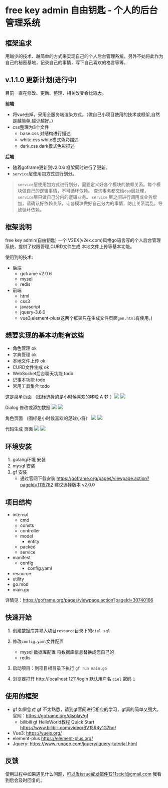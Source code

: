 # free key admin 自由钥匙 - 个人的后台管理系统

## 框架追求

用越少的技术、越简单的方式来实现自己的个人后台管理系统。另外不妨将此作为自己的秘密基地，记录自己的事情，写下自己喜欢的格言等等。

## v.1.1.0 更新计划(进行中)

目前一直在修改、更新、整理，相关改变会比较大。

**前端**

- 将vue去掉，采用全服务端渲染方式。（做自己小项目使用的技术或框架,自然是越简单,越少越好。）
- css整理为3个文件
    - base.css 对结构进行描述
    - white.css white模式色彩描述
    - dark.css dark模式色彩描述

**后端**

- 随着goframe更新到v2.0.6 框架同时进行了更新。
- `service`层使用包方式进行划分。

> `service`层使用包方式进行划分，需要定义好各个模块的依赖关系。每个模块做自己的逻辑事情，不可循环依赖。
> 查询事务都交给`dao`层处理，`service`层只做自己分内的逻辑业务。
> `service` 层之间进行调用或业务增加，请确认好依赖关系，让各模块做好自己分内的事情，防止关系混乱，导致循环依赖。

## 框架说明

free key admin(自由钥匙) 一个 V2EX(v2ex.com)风格go语言写的个人后台管理系统，提供了权限管理,CURD文件生成,本地文件上传等基本功能。

使用到的技术:

- 后端
    - goframe v2.0.6
    - mysql
    - redis
- 前端
    - html
    - css3
    - javascript
    - jquery-3.6.0
    - vue3,element-plus(这两个框架只在生成文件页面`gen.html`有使用。)

## 想要实现的基本功能有这些

- 角色管理 ok
- 字典管理 ok
- 本地文件上传 ok
- CURD文件生成 ok
- WebSocket后台聊天功能 todo
- 记事本功能 todo
- 常用工具集合 todo

这是菜单页面 （图标选择的是小时候喜欢的哆啦 A 梦 ）![](./documents/home1.png) ![](./documents/home2.png)

Dialog 修改或添加数据 ![](./documents/home3.png) ![](./documents/home4.png)

角色页面 （图标是小时候喜欢的足球小将） ![](./documents/home5.png) ![](./documents/home6.png)

代码生成 页面  ![](./documents/home7.png) ![](./documents/home8.png)

## 环境安装

1. golang环境 安装
2. mysql 安装
3. gf 安装
    - 通过官网下载安装 https://goframe.org/pages/viewpage.action?pageId=1115782 建议选择版本 v2.0.0

## 项目结构

- internal
    - cmd
    - consts
    - controller
    - model
        - entity
    - packed
    - service
- manifest
    - config
        - config.yaml
- resource
- utility
- go.mod
- main.go

详情见：https://goframe.org/pages/viewpage.action?pageId=30740166

## 快速开始

1. 创建数据库并导入项目`resource`目录下的`ciel.sql`
2. 修改`config.yaml`文件配置
    - mysql 数据库配置 将数据库信息替换成您自己的
    - redis

3. 启动项目：到项目根目录下执行 `gf run main.go`
4. 浏览器打开 http://localhost:1211/login  默认用户名 `ciel` 密码 `1`

## 使用的框架

- gf 如果您对 gf 不太熟悉，请到gf官网进行相应的学习，gf真的简单又强大。 官网：https://goframe.org/display/gf
    - bilibili gf HelloWorld教程 Quick Start  https://www.bilibili.com/video/BV15R4y1G7hq/
- Vue3: https://vuejs.org/
- element-plus  https://element-plus.org/
- Jquery: https://www.runoob.com/jquery/jquery-tutorial.html

## 反馈

使用过程中如果遇见什么问题，可以发issue或发邮件1211sciel@gmail.com 我看到后会及时回复的。 